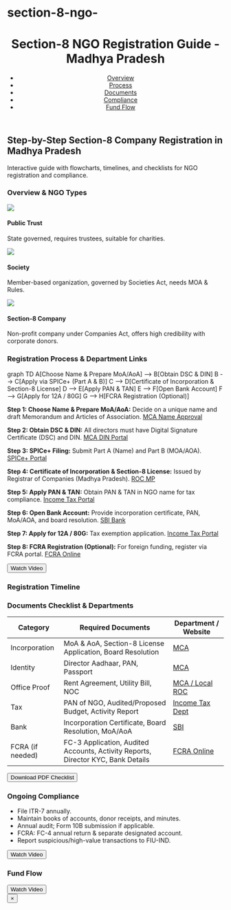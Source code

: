 # section-8-ngo-
<!DOCTYPE html>
<html lang="en">
<head>
    <meta charset="UTF-8">
    <meta name="viewport" content="width=device-width, initial-scale=1.0">
    <title>Section-8 NGO Registration Madhya Pradesh</title>
    <script src="https://cdn.jsdelivr.net/npm/chart.js"></script>
    <script src="https://cdn.tailwindcss.com"></script>
    <script src="https://cdn.jsdelivr.net/npm/mermaid/dist/mermaid.min.js"></script>
    <script src="https://cdnjs.cloudflare.com/ajax/libs/jspdf/2.5.1/jspdf.umd.min.js"></script>
    <script>mermaid.initialize({ startOnLoad: true });</script>
</head>
<body class="bg-gray-50 font-sans">

<!-- Header -->
<header class="bg-blue-800 text-white p-6">
    <div class="container mx-auto flex justify-between items-center">
        <h1 class="text-2xl font-bold">Section-8 NGO Registration Guide - Madhya Pradesh</h1>
        <nav>
            <ul class="flex space-x-6">
                <li><a href="#overview" class="hover:text-gray-300">Overview</a></li>
                <li><a href="#process" class="hover:text-gray-300">Process</a></li>
                <li><a href="#documents" class="hover:text-gray-300">Documents</a></li>
                <li><a href="#compliance" class="hover:text-gray-300">Compliance</a></li>
                <li><a href="#funds" class="hover:text-gray-300">Fund Flow</a></li>
            </ul>
        </nav>
    </div>
</header>

<!-- Banner -->
<section class="bg-blue-100 p-12 text-center">
    <h2 class="text-3xl font-bold mb-4">Step-by-Step Section-8 Company Registration in Madhya Pradesh</h2>
    <p class="text-lg text-gray-700">Interactive guide with flowcharts, timelines, and checklists for NGO registration and compliance.</p>
</section>

<!-- Overview Section -->
<section id="overview" class="container mx-auto p-8">
    <h3 class="text-2xl font-semibold mb-4">Overview & NGO Types</h3>
    <div class="grid grid-cols-1 md:grid-cols-3 gap-6">
        <div class="bg-white p-6 rounded shadow">
            <img src="https://img.icons8.com/color/48/000000/trust.png" class="mb-2">
            <h4 class="font-bold text-lg mb-2">Public Trust</h4>
            <p>State governed, requires trustees, suitable for charities.</p>
        </div>
        <div class="bg-white p-6 rounded shadow">
            <img src="https://img.icons8.com/color/48/000000/group.png" class="mb-2">
            <h4 class="font-bold text-lg mb-2">Society</h4>
            <p>Member-based organization, governed by Societies Act, needs MOA & Rules.</p>
        </div>
        <div class="bg-white p-6 rounded shadow">
            <img src="https://img.icons8.com/color/48/000000/company.png" class="mb-2">
            <h4 class="font-bold text-lg mb-2">Section-8 Company</h4>
            <p>Non-profit company under Companies Act, offers high credibility with corporate donors.</p>
        </div>
    </div>
</section>

<!-- Registration Process Flowchart & Explanation -->
<section id="process" class="bg-gray-100 p-8">
    <h3 class="text-2xl font-semibold mb-6">Registration Process & Department Links</h3>
    <div class="mermaid">
        graph TD
        A[Choose Name & Prepare MoA/AoA] --> B[Obtain DSC & DIN]
        B --> C[Apply via SPICe+ (Part A & B)]
        C --> D[Certificate of Incorporation & Section-8 License]
        D --> E[Apply PAN & TAN]
        E --> F[Open Bank Account]
        F --> G[Apply for 12A / 80G]
        G --> H[FCRA Registration (Optional)]
    </div>
    <div class="mt-6 space-y-4">
        <p><strong>Step 1: Choose Name & Prepare MoA/AoA:</strong> Decide on a unique name and draft Memorandum and Articles of Association. <a href="https://www.mca.gov.in/" class="text-blue-600 underline">MCA Name Approval</a></p>
        <p><strong>Step 2: Obtain DSC & DIN:</strong> All directors must have Digital Signature Certificate (DSC) and DIN. <a href="https://www.mca.gov.in/" class="text-blue-600 underline">MCA DIN Portal</a></p>
        <p><strong>Step 3: SPICe+ Filing:</strong> Submit Part A (Name) and Part B (MOA/AOA). <a href="https://www.mca.gov.in/mcafoportal/showCheckCompanyName.do" class="text-blue-600 underline">SPICe+ Portal</a></p>
        <p><strong>Step 4: Certificate of Incorporation & Section-8 License:</strong> Issued by Registrar of Companies (Madhya Pradesh). <a href="https://www.mca.gov.in/" class="text-blue-600 underline">ROC MP</a></p>
        <p><strong>Step 5: Apply PAN & TAN:</strong> Obtain PAN & TAN in NGO name for tax compliance. <a href="https://www.incometaxindia.gov.in/" class="text-blue-600 underline">Income Tax Portal</a></p>
        <p><strong>Step 6: Open Bank Account:</strong> Provide incorporation certificate, PAN, MoA/AOA, and board resolution. <a href="https://www.onlinesbi.com/" class="text-blue-600 underline">SBI Bank</a></p>
        <p><strong>Step 7: Apply for 12A / 80G:</strong> Tax exemption application. <a href="https://www.incometaxindia.gov.in/" class="text-blue-600 underline">Income Tax Portal</a></p>
        <p><strong>Step 8: FCRA Registration (Optional):</strong> For foreign funding, register via FCRA portal. <a href="https://fcraonline.nic.in/" class="text-blue-600 underline">FCRA Online</a></p>
        <button id="openVideoModalTimeline" class="mt-4 bg-red-600 text-white px-4 py-2 rounded hover:bg-red-700">Watch Video</button>
    </div>
</section>

<!-- Timeline / Gantt Chart -->
<section id="timeline" class="container mx-auto p-8">
    <h3 class="text-2xl font-semibold mb-4">Registration Timeline</h3>
    <canvas id="timelineChart" class="bg-white p-4 rounded shadow"></canvas>
</section>

<script>
const timelineCtx = document.getElementById('timelineChart').getContext('2d');
const timelineChart = new Chart(timelineCtx, {
    type: 'bar',
    data: {
        labels: ['Name Approval', 'DSC/DIN', 'SPICe+ Filing', 'Incorporation', 'PAN/TAN', 'Bank Account', '12A/80G', 'FCRA'],
        datasets: [{
            label: 'Estimated Duration (days)',
            data: [5, 3, 7, 5, 4, 3, 10, 20],
            backgroundColor: '#3b82f6'
        }]
    },
    options: {
        indexAxis: 'y',
        responsive: true,
        plugins: { legend: { display: false } },
        scales: { x: { beginAtZero: true } }
    }
});
</script>

<!-- Documents Checklist Section -->
<section id="documents" class="container mx-auto p-8">
    <h3 class="text-2xl font-semibold mb-4">Documents Checklist & Departments</h3>
    <table class="min-w-full bg-white rounded shadow">
        <thead>
            <tr class="bg-blue-200">
                <th class="py-2 px-4">Category</th>
                <th class="py-2 px-4">Required Documents</th>
                <th class="py-2 px-4">Department / Website</th>
            </tr>
        </thead>
        <tbody class="divide-y">
            <tr>
                <td class="py-2 px-4 font-medium">Incorporation</td>
                <td class="py-2 px-4">MoA & AoA, Section-8 License Application, Board Resolution</td>
                <td class="py-2 px-4"><a href="https://www.mca.gov.in/" class="text-blue-600 underline">MCA</a></td>
            </tr>
            <tr>
                <td class="py-2 px-4 font-medium">Identity</td>
                <td class="py-2 px-4">Director Aadhaar, PAN, Passport</td>
                <td class="py-2 px-4"><a href="https://www.mca.gov.in/" class="text-blue-600 underline">MCA</a></td>
            </tr>
            <tr>
                <td class="py-2 px-4 font-medium">Office Proof</td>
                <td class="py-2 px-4">Rent Agreement, Utility Bill, NOC</td>
                <td class="py-2 px-4"><a href="https://www.mca.gov.in/" class="text-blue-600 underline">MCA / Local ROC</a></td>
            </tr>
            <tr>
                <td class="py-2 px-4 font-medium">Tax</td>
                <td class="py-2 px-4">PAN of NGO, Audited/Proposed Budget, Activity Report</td>
                <td class="py-2 px-4"><a href="https://www.incometaxindia.gov.in/" class="text-blue-600 underline">Income Tax Dept</a></td>
            </tr>
            <tr>
                <td class="py-2 px-4 font-medium">Bank</td>
                <td class="py-2 px-4">Incorporation Certificate, Board Resolution, MoA/AoA</td>
                <td class="py-2 px-4"><a href="https://www.onlinesbi.com/" class="text-blue-600 underline">SBI</a></td>
            </tr>
            <tr>
                <td class="py-2 px-4 font-medium">FCRA (if needed)</td>
                <td class="py-2 px-4">FC-3 Application, Audited Accounts, Activity Reports, Director KYC, Bank Details</td>
                <td class="py-2 px-4"><a href="https://fcraonline.nic.in/" class="text-blue-600 underline">FCRA Online</a></td>
            </tr>
        </tbody>
    </table>
    <button id="downloadPdf" class="mt-4 bg-blue-600 text-white px-4 py-2 rounded hover:bg-blue-700">Download PDF Checklist</button>
</section>

<!-- Compliance Section -->
<section id="compliance" class="bg-gray-100 p-8">
    <h3 class="text-2xl font-semibold mb-4">Ongoing Compliance</h3>
    <ul class="list-disc list-inside space-y-2">
        <li>File ITR-7 annually.</li>
        <li>Maintain books of accounts, donor receipts, and minutes.</li>
        <li>Annual audit; Form 10B submission if applicable.</li>
        <li>FCRA: FC-4 annual return & separate designated account.</li>
        <li>Report suspicious/high-value transactions to FIU-IND.</li>
    </ul>
    <button id="openVideoModalCompliance" class="mt-4 bg-red-600 text-white px-4 py-2 rounded hover:bg-red-700">Watch Video</button>
</section>

<!-- Fund Flow Charts -->
<section id="funds" class="container mx-auto p-8">
    <h3 class="text-2xl font-semibold mb-6">Fund Flow</h3>
    <canvas id="fundChart" class="bg-white p-4 rounded shadow"></canvas>
</section>

<script>
const fundCtx = document.getElementById('fundChart').getContext('2d');
const fundChart = new Chart(fundCtx, {
    type: 'pie',
    data: {
        labels: ['Domestic Donations', 'Foreign Contributions', 'Grants', 'Other Income'],
        datasets: [{
            data: [50, 20, 20, 10],
            backgroundColor: ['#3b82f6','#f97316','#10b981','#f59e0b']
        }]
    },
    options: { responsive: true }
});
</script>

<!-- Floating Watch Video Button -->
<button id="openVideoModalFloating" class="fixed bottom-6 right-6 bg-red-600 text-white px-5 py-3 rounded-full shadow-lg hover:bg-red-700 hover:scale-110 transition-transform z-50">
    Watch Video
</button>

<!-- Video Modal -->
<div id="videoModal" class="hidden fixed inset-0 bg-black bg-opacity-70 items-center justify-center z-50">
    <div class="bg-white rounded-lg max-w-3xl w-full p-4 relative">
        <button id="closeVideoModal" class="absolute top-2 right-2 text-gray-700 font-bold text-2xl">&times;</button>
        <div class="aspect-w-16 aspect-h-9">
            <iframe id="processVideo" class="w-full h-full" src="" frameborder="0" allowfullscreen></iframe>
        </div>
    </div>
</div>

<script>
// PDF Download
document.getElementById('downloadPdf').addEventListener('click', () => {
    const { jsPDF } = window.jspdf;
    const doc = new jsPDF();
    doc.setFontSize(16);
    doc.text('Section-8 NGO Registration Checklist - Madhya Pradesh', 10, 20);
    doc.setFontSize(12);
    doc.text('1. Incorporation: MoA & AoA, Section-8 License Application, Board Resolution', 10, 30);
    doc.text('2. Identity: Director Aadhaar, PAN, Passport', 10, 40);
    doc.text('3. Office Proof: Rent Agreement, Utility Bill, NOC', 10, 50);
    doc.text('4. Tax: PAN of NGO, Audited/Proposed Budget, Activity Report', 10, 60);
    doc.text('5. Bank: Incorporation Certificate, Board Resolution, MoA/AoA', 10, 70);
    doc.text('6. FCRA (if needed): FC-3 Application, Audited Accounts, Activity Reports, Director KYC, Bank Details', 10, 80);
    doc.save('NGO_Checklist_MP.pdf');
});

// Video Modal Functionality
const videoModal = document.getElementById('videoModal');
const videoFrame = document.getElementById('processVideo');

function openVideoModal() {
    videoFrame.src = "https://www.youtube.com/embed/BrNbynfPLW0";     videoModal.classList.remove('hidden');
    videoModal.classList.add('flex');
}

function closeVideoModal() {
    videoFrame.src = "";
    videoModal.classList.remove('flex');
    videoModal.classList.add('hidden');
}

// Buttons
document.getElementById('openVideoModalFloating').addEventListener('click', openVideoModal);
document.getElementById('openVideoModalTimeline').addEventListener('click', openVideoModal);
document.getElementById('openVideoModalCompliance').addEventListener('click', openVideoModal);
document.getElementById('closeVideoModal').addEventListener('click', closeVideoModal);
</script>

</body>
</html>
